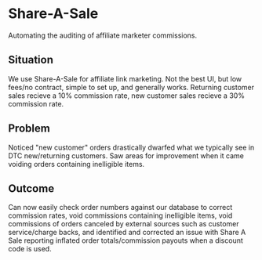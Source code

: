 # Share-A-Sale
Automating the auditing of affiliate marketer commissions.

## Situation
We use Share-A-Sale for affiliate link marketing. Not the best UI, but low fees/no contract, simple to set up, and generally works.
Returning customer sales recieve a 10% commission rate, new customer sales recieve a 30% commission rate.

## Problem
Noticed "new customer" orders drastically dwarfed what we typically see in DTC new/returning customers.
Saw areas for improvement when it came voiding orders containing inelligible items.

## Outcome
Can now easily check order numbers against our database to correct commission rates, void commissions containing inelligible items, void commissions of orders canceled by external sources such as customer service/charge backs, and identified and corrected an issue with Share A Sale reporting inflated order totals/commission payouts when a discount code is used.
